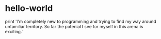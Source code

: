 # hello-world
print 'I'm completely new to programming and trying to find my way around unfamiliar territory. So far the potenial I see for myself in this arena is exciting.'
